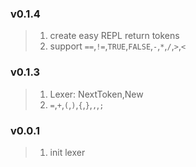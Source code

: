 ### v0.1.4
>1. create easy REPL return tokens
>2. support `==`,`!=`,`TRUE`,`FALSE`,`-`,`*`,`/`,`>`,`<`
### v0.1.3
> 1. Lexer: NextToken,New
> 2. `=`,`+`,`(`,`)`,`{`,`}`,`,`,`;`
### v0.0.1
> 1. init lexer
